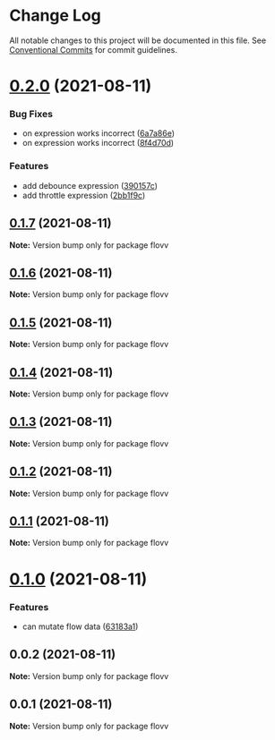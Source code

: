 # Change Log

All notable changes to this project will be documented in this file.
See [Conventional Commits](https://conventionalcommits.org) for commit guidelines.

# [0.2.0](https://github.com/linq2js/flovv/compare/flovv@0.1.7...flovv@0.2.0) (2021-08-11)


### Bug Fixes

* on expression works incorrect ([6a7a86e](https://github.com/linq2js/flovv/commit/6a7a86e1ca00f5fb4e986e2bd18a99cef4ea7853))
* on expression works incorrect ([8f4d70d](https://github.com/linq2js/flovv/commit/8f4d70d543d3027088dee59a80f338668b303d78))


### Features

* add debounce expression ([390157c](https://github.com/linq2js/flovv/commit/390157c4b5f0420bdd319be5cb8dfbe6a1f1bea3))
* add throttle expression ([2bb1f9c](https://github.com/linq2js/flovv/commit/2bb1f9cca3e253ccd32c6b24a532b77441a7b69e))





## [0.1.7](https://github.com/linq2js/flovv/compare/flovv@0.1.6...flovv@0.1.7) (2021-08-11)

**Note:** Version bump only for package flovv





## [0.1.6](https://github.com/linq2js/flovv/compare/flovv@0.1.5...flovv@0.1.6) (2021-08-11)

**Note:** Version bump only for package flovv





## [0.1.5](https://github.com/linq2js/flovv/compare/flovv@0.1.4...flovv@0.1.5) (2021-08-11)

**Note:** Version bump only for package flovv





## [0.1.4](https://github.com/linq2js/flovv/compare/flovv@0.1.3...flovv@0.1.4) (2021-08-11)

**Note:** Version bump only for package flovv





## [0.1.3](https://github.com/linq2js/flovv/compare/flovv@0.1.2...flovv@0.1.3) (2021-08-11)

**Note:** Version bump only for package flovv





## [0.1.2](https://github.com/linq2js/flovv/compare/flovv@0.1.1...flovv@0.1.2) (2021-08-11)

**Note:** Version bump only for package flovv





## [0.1.1](https://github.com/linq2js/flovv/compare/flovv@0.1.0...flovv@0.1.1) (2021-08-11)

**Note:** Version bump only for package flovv





# [0.1.0](https://github.com/linq2js/flovv/compare/flovv@0.0.2...flovv@0.1.0) (2021-08-11)


### Features

* can mutate flow data ([63183a1](https://github.com/linq2js/flovv/commit/63183a1b8ab36c842c54283bd749a58df79c7ed0))





## 0.0.2 (2021-08-11)

**Note:** Version bump only for package flovv





## 0.0.1 (2021-08-11)

**Note:** Version bump only for package flovv
